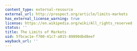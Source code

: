 ```yaml
---
content_type: external-resource
external_url: http://prospect.org/article/limits-markets
has_external_license_warning: true
license: https://en.wikipedia.org/wiki/All_rights_reserved
status: ''
title: The Limits of Markets
uid: 5fbcac1e-f700-41c7-a015-89890dbd8eef
wayback_url: ''
---
```

